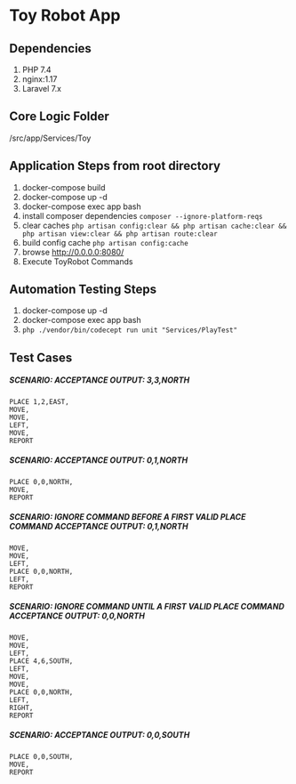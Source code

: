 # Toy Robot App

## Dependencies
1. PHP 7.4
1. nginx:1.17
1. Laravel 7.x

## Core Logic Folder
/src/app/Services/Toy

## Application Steps from root directory
1. docker-compose build
1. docker-compose up -d
1. docker-compose exec app bash
1. install composer dependencies `composer --ignore-platform-reqs`
1. clear caches `php artisan config:clear && php artisan cache:clear && php artisan view:clear && php artisan route:clear`
1. build config cache `php artisan config:cache`
1. browse http://0.0.0.0:8080/
1. Execute ToyRobot Commands

## Automation Testing Steps
1. docker-compose up -d
1. docker-compose exec app bash
1. `php ./vendor/bin/codecept run unit "Services/PlayTest"`

## Test Cases
##### SCENARIO: ACCEPTANCE OUTPUT: 3,3,NORTH
```
PLACE 1,2,EAST,
MOVE,
MOVE,
LEFT,
MOVE,
REPORT
```
##### SCENARIO: ACCEPTANCE OUTPUT: 0,1,NORTH
```
PLACE 0,0,NORTH,
MOVE,
REPORT
```
##### SCENARIO: IGNORE COMMAND BEFORE A FIRST VALID PLACE COMMAND ACCEPTANCE OUTPUT: 0,1,NORTH
```
MOVE,
MOVE,
LEFT,
PLACE 0,0,NORTH,
LEFT,
REPORT
```

##### SCENARIO: IGNORE COMMAND UNTIL A FIRST VALID PLACE COMMAND ACCEPTANCE OUTPUT: 0,0,NORTH
```
MOVE,
MOVE,
LEFT,
PLACE 4,6,SOUTH,
LEFT,
MOVE,
MOVE,
PLACE 0,0,NORTH,
LEFT,
RIGHT,
REPORT
```

##### SCENARIO: ACCEPTANCE OUTPUT: 0,0,SOUTH
```
PLACE 0,0,SOUTH,
MOVE,
REPORT
```
